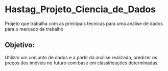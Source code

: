 # Hastag_Projeto_Ciencia_de_Dados
 Projeto que trabalha com as principais técnicas para uma análise de dados para o mercado de trabalho

## Objetivo:
Utilizar um conjunto de dados e a partir da análise realizada, predizer os preços dos imóveis no futuro com base em classificações determinadas.